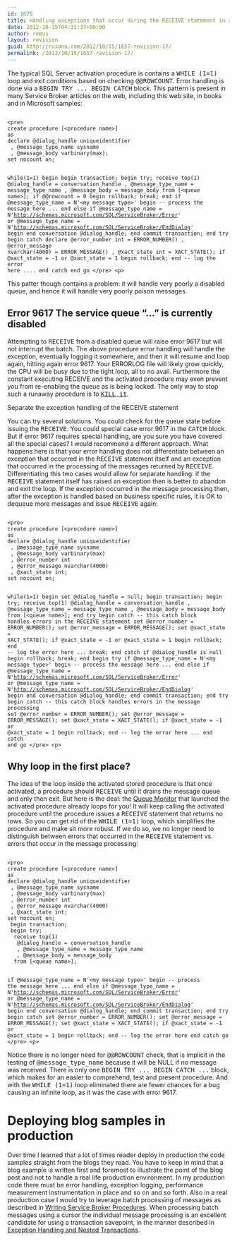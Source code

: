 ```yaml
---
id: 1675
title: Handling exceptions that occur during the RECEIVE statement in activated procedures
date: 2012-10-15T04:31:37+00:00
author: remus
layout: revision
guid: http://rusanu.com/2012/10/15/1657-revision-17/
permalink: /2012/10/15/1657-revision-17/
---
```

The typical SQL Server activation procedure is contains a <tt>WHILE (1=1)</tt> loop and exit conditions based on checking <tt>@@ROWCOUNT</tt>. Error handling is done via a <tt>BEGIN TRY ... BEGIN CATCH</tt> block. This pattern is present in many Service Broker articles on the web, including this web site, in books and in Microsoft samples:


<code language="SQL">
&lt;pre>
create procedure [&lt;procedure name&gt;]
as
declare @dialog_handle uniqueidentifier
 , @message_type_name sysname
 , @message_body varbinary(max);
set nocount on;

while(1=1)
begin 
 begin transaction;
 begin try;
  receive top(1) 
   @dialog_handle = conversation_handle
   , @message_type_name = message_type_name
   , @message_body = message_body
  from [&lt;queue name&gt;];
  if @@rowcount = 0
  begin
   rollback;
   break;
  end
  if @message_type_name = N'&lt;my message type&gt;'
  begin
   -- process the message here
                        ...
  end
  else if @message_type_name = N'http://schemas.microsoft.com/SQL/ServiceBroker/Error'
     or @message_type_name = N'http://schemas.microsoft.com/SQL/ServiceBroker/EndDialog'
  begin
   end conversation @dialog_handle;
  end
  commit transaction;
 end try
 begin catch
  declare @error_number int = ERROR_NUMBER()
   , @error_message nvarchar(4000) = ERROR_MESSAGE()
   , @xact_state int = XACT_STATE();
  if @xact_state = -1 or @xact_state = 1
  begin
   rollback;
  end
  -- log the error here
               ....
 end catch
end
go
&lt;/pre>
&lt;p></code>

This patter though contains a problem: it will handle very poorly a disabled queue, and hence it will handle very poorly poison messages.

## Error 9617 The service queue &#8220;&#8230;&#8221; is currently disabled

Attempting to <tt>RECEIVE</tt> from a disabled queue will raise error 9617 but will not interrupt the batch. The above procedure error handling will handle the exception, eventually logging it somewhere, and then it will resume and loop again, hitting again error 9617. Your ERRORLOG file will likely grow quickly, the CPU will be busy due to the tight loop, all to no avail. Furthermore the constant executing RECEIVE and the activated procedure may even prevent you from re-enabling the queue as is being locked. The only way to stop such a runaway procedure is to [<TT>KILL it</TT>](http://msdn.microsoft.com/en-us/library/ms173730.aspx).

<p class="callout float-left">
  Separate the exception handling of the RECEIVE statement
</p>

You can try several solutions. You could check for the queue state before issuing the <tt>RECEIVE</tt>. You could special case error 9617 in the <tt>CATCH</tt> block. But if error 9617 requires special handling, are you sure you have covered all the special cases? I would recommend a different approach. What happens here is that your error handling does not differentiate between an exception that occurred in the <tt>RECEIVE</tt> statement itself and an exception that occurred in the processing of the messages returned by <tt>RECEIVE</tt>. Differentiating this two cases would allow for separate handling: if the <tt>RECEIVE</tt> statement itself has raised an exception then is better to abandon and exit the loop. If the exception occurred in the message processing then, after the exception is handled based on business specific rules, it is OK to dequeue more messages and issue <tt>RECEIVE</tt> again:  

<code language="SQL">
&lt;pre>
create procedure [&lt;procedure name&gt;]
as
declare @dialog_handle uniqueidentifier
 , @message_type_name sysname
 , @message_body varbinary(max)
 , @error_number int
 , @error_message nvarchar(4000)
 , @xact_state int;
set nocount on;

while(1=1)
begin 
 set  @dialog_handle = null;
 begin transaction;
 begin try;
  receive top(1) 
   @dialog_handle = conversation_handle
   , @message_type_name = message_type_name
   , @message_body = message_body
  from [&lt;queue name&gt;];
 end try 
begin catch
  -- this catch block handles errors in the RECEIVE statement
  set @error_number = ERROR_NUMBER();
  set @error_message = ERROR_MESSAGE();
  set @xact_state = XACT_STATE();
  if @xact_state = -1 or @xact_state = 1
  begin
   rollback;
  end
  -- log the error here
  ...
  break;
end catch
if @dialog_handle is null
begin
  rollback;
  break;
end
begin try
  if @message_type_name = N'&lt;my message type&gt;'
  begin
   -- process the message here
   ...
  end
  else if @message_type_name = N'http://schemas.microsoft.com/SQL/ServiceBroker/Error'
     or @message_type_name = N'http://schemas.microsoft.com/SQL/ServiceBroker/EndDialog'
  begin
   end conversation @dialog_handle;
  end
  commit transaction;
 end try
 begin catch
  -- this catch block handles errors in the message processing
  set @error_number = ERROR_NUMBER();
  set @error_message = ERROR_MESSAGE();
  set @xact_state = XACT_STATE();
  if @xact_state = -1 or @xact_state = 1
  begin
   rollback;
  end
  -- log the error here
 ... 
 end catch
end 
go
&lt;/pre>
&lt;p></code>

## Why loop in the first place?

The idea of the loop inside the activated stored procedure is that once activated, a procedure should <tt>RECEIVE</tt> until it drains the message queue and only then exit. But here is the deal: the [Queue Monitor](http://rusanu.com/2008/08/03/understanding-queue-monitors/) that launched the activated procedure already loops for you! It will keep calling the activated procedure until the procedure issues a <tt>RECEIVE</tt> statement that returns no rows. So you can get rid of the <tt>WHILE (1=1)</tt> loop, which simplifies the procedure and make sit more robust. If we do so, we no longer need to distinguish between errors that occurred in the <tt>RECEIVE</tt> statement vs. errors that occur in the message processing:


<code language="SQL">
&lt;pre>
create procedure [&lt;procedure name&gt;]
as
declare @dialog_handle uniqueidentifier
 , @message_type_name sysname
 , @message_body varbinary(max)
 , @error_number int
 , @error_message nvarchar(4000)
 , @xact_state int;
set nocount on;
 begin transaction;
 begin try;
  receive top(1) 
   @dialog_handle = conversation_handle
   , @message_type_name = message_type_name
   , @message_body = message_body
  from [&lt;queue name&gt;];

  if @message_type_name = N'&lt;my message type&gt;'
  begin
   -- process the message here
   ...
  end
  else if @message_type_name = N'http://schemas.microsoft.com/SQL/ServiceBroker/Error'
     or @message_type_name = N'http://schemas.microsoft.com/SQL/ServiceBroker/EndDialog'
  begin
   end conversation @dialog_handle;
  end
  commit transaction;
 end try
 begin catch
  set @error_number = ERROR_NUMBER();
  set @error_message = ERROR_MESSAGE();
  set @xact_state = XACT_STATE();
  if @xact_state = -1 or @xact_state = 1
  begin
   rollback;
  end
  -- log the error here
 end catch
go
&lt;/pre>
&lt;p></code>

Notice there is no longer need for <tt>@@ROWCOUNT</tt> check, that is implicit in the testing of <tt>@message_type_name</tt> because it will be NULL if no message was received. There is only one <tt>BEGIN TRY ... BEGIN CATCH ...</tt> block, which makes for an easier to comprehend, test and present procedure. And with the <tt>WHILE (1=1)</tt> loop eliminated there are fewer chances for a bug causing an infinite loop, as it was the case with error 9617. 

# Deploying blog samples in production

Over time I learned that a lot of times reader deploy in production the code samples straight from the blogs they read. You have to keep in mind that a blog example is written first and foremost to illustrate the point of the blog post and not to handle a real life production environment. In my production code there must be error handling, exception logging, performance measurement instrumentation in place and so on and so forth. Also in a real production case I would try to leverage batch processing of messages as described in [Writing Service Broker Procedures](http://rusanu.com/2006/10/16/writing-service-broker-procedures/). When processing batch messages using a cursor the individual message processing is an excellent candidate for using a transaction savepoint, in the manner described in [Exception Handling and Nested Transactions](http://rusanu.com/2009/06/11/exception-handling-and-nested-transactions/).